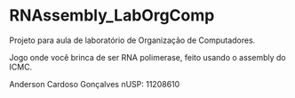 # RNAssembly_LabOrgComp

Projeto para aula de laboratório de Organização de Computadores.

Jogo onde você brinca de ser RNA polimerase, feito usando o assembly do ICMC. 

Anderson Cardoso Gonçalves nUSP: 11208610
